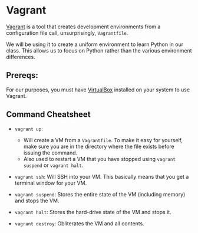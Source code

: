# Vagrant
[Vagrant](http://www.vagrantup.com) is a tool that creates development 
environments from a configuration file call, unsurprisingly, `Vagrantfile`.

We will be using it to create a uniform environment to learn Python in our
class. This allows us to focus on Python rather than the various environment
differences.

## Prereqs: 
For our purposes, you must have 
[VirtualBox](https://www.virtualbox.org/wiki/Downloads) installed on your
system to use Vagrant.

## Command Cheatsheet

  * `vagrant up`: 
    * Will create a VM from a `Vagrantfile`.  To make it easy
      for yourself, make sure you are in the directory where the file 
      exists before issuing the command.
    * Also used to restart a VM that you have stopped using 
    `vagrant suspend` or `vagrant halt`.

  * `vagrant ssh`: Will SSH into your VM. This basically means that you
  get a terminal window for your VM.

  * `vagrant suspend`: Stores the entire state of the VM (including memory)
  and stops the VM.

  * `vagrant halt`: Stores the hard-drive state of the VM and stops it.

  * `vagrant destroy`: Obliterates the VM and all contents.
